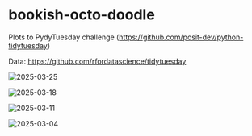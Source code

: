 # bookish-octo-doodle

Plots to PydyTuesday challenge (https://github.com/posit-dev/python-tidytuesday)

Data: https://github.com/rfordatascience/tidytuesday




![2025-03-25](https://github.com/user-attachments/assets/11e9bee2-7254-4888-a58a-6f8c1c6b84f1)

![2025-03-18](https://github.com/user-attachments/assets/c8430cd1-01c5-4246-b2ea-a154f5b62fce)

![2025-03-11](https://github.com/user-attachments/assets/abbc2e55-6752-4cc3-893c-43dd754b490e)

![2025-03-04](https://github.com/user-attachments/assets/623d00e3-2ade-461a-b011-273819f8be40)

